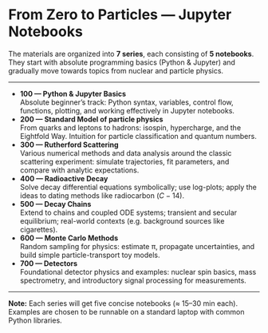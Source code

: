 # From Zero to Particles — Jupyter Notebooks

The materials are organized into **7 series**, each consisting of **5 notebooks**.  
They start with absolute programming basics (Python & Jupyter) and gradually move towards topics from nuclear and particle physics.  

---

- **100 — Python & Jupyter Basics**  
  Absolute beginner’s track: Python syntax, variables, control flow, functions, plotting, and working effectively in Jupyter notebooks.
- **200 — Standard Model of particle physics**  
  From quarks and leptons to hadrons: isospin, hypercharge, and the Eightfold Way. Intuition for particle classification and quantum numbers.
- **300 — Rutherford Scattering**  
  Various numerical methods and data analysis around the classic scattering experiment: simulate trajectories, fit parameters, and compare with analytic expectations.
- **400 — Radioactive Decay**  
  Solve decay differential equations symbolically; use log-plots; apply the ideas to dating methods like radiocarbon ($C-14$).
- **500 — Decay Chains**  
  Extend to chains and coupled ODE systems; transient and secular equilibrium; real-world contexts (e.g. background sources like cigarettes).
- **600 — Monte Carlo Methods**  
  Random sampling for physics: estimate π, propagate uncertainties, and build simple particle-transport toy models.
- **700 — Detectors**  
  Foundational detector physics and examples: nuclear spin basics, mass spectrometry, and introductory signal processing for measurements.

---

**Note:** Each series will get five concise notebooks (≈ 15–30 min each).  
Examples are chosen to be runnable on a standard laptop with common Python libraries.
